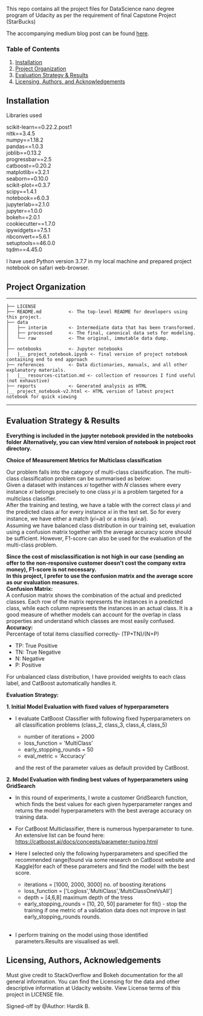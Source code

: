 This repo contains all the project files for DataScience nano degree program of Udacity as per the requirement of final Capstone Project (StarBucks)

The accompanying medium blog post can be found [here](https://medium.com/@hardikbalar101/starbucks-customer-classification-using-catboost-c3026d1785d7).

### Table of Contents

1. [Installation](#installation)
3. [Project Organization](#org)
4. [Evaluation Strategy & Results](#results)
5. [Licensing, Authors, and Acknowledgements](#licensing)

## Installation <a name="installation"></a>

Libraries used

scikit-learn==0.22.2.post1 <br>
nltk==3.4.5 <br>
numpy==1.18.2 <br>
pandas==1.0.3 <br>
joblib==0.13.2 <br>
progressbar==2.5 <br>
catboost==0.20.2 <br>
matplotlib==3.2.1 <br>
seaborn==0.10.0 <br>
scikit-plot==0.3.7 <br>
scipy==1.4.1 <br>
notebook==6.0.3 <br>
jupyterlab==2.1.0 <br>
jupyter==1.0.0 <br>
bokeh==2.0.1 <br>
cookiecutter==1.7.0 <br>
ipywidgets==7.5.1 <br>
nbconvert==5.6.1 <br>
setuptools==46.0.0 <br>
tqdm==4.45.0 <br>

I have used Python version 3.7.7 in my local machine and prepared project notebook on safari web-browser.

## Project Organization <a name="org"></a>
------------

    ├── LICENSE
    ├── README.md          <- The top-level README for developers using this project.
    ├── data
    │   ├── interim        <- Intermediate data that has been transformed.
    │   ├── processed      <- The final, canonical data sets for modeling.
    │   └── raw            <- The original, immutable data dump.
    │
    ├── notebooks          <- Jupyter notebooks
    │   |__ project_notebook.ipynb <- final version of project notebook containing end to end approach
    ├── references         <- Data dictionaries, manuals, and all other explanatory materials.
    │   |__ resources-citation.md <- collection of resources I find useful (not exhaustive)
    ├── reports            <- Generated analysis as HTML
    |__ project_notebook-v2.html <- HTML version of latest project notebook for quick viewing
-----------

## Evaluation Strategy & Results<a name="results"></a>

**Everything is included in the jupyter notebook provided in the notebooks folder**
**Alternatively, you can view html version of notebook in project root directory.** <br>

**Choice of Measurement Metrics for Multiclass classification** <br>

Our problem falls into the category of multi-class classification. The multi-class classification problem can be summarised as below:
<br>
Given
a dataset with instances 𝑥𝑖 together with 𝑁 classes where every instance 𝑥𝑖 belongs precisely to one class 𝑦𝑖
is a problem targeted for a multiclass classifier. <br>
After the training and testing, we have a table with the correct class 𝑦𝑖 and the predicted class 𝑎𝑖 for every instance 𝑥𝑖 in the test set. So for every instance, we have either a match (𝑦𝑖=𝑎𝑖) or a miss (𝑦𝑖≠𝑎𝑖).
<br>
Assuming we have balanced class distribution in our training set, evaluation using a confusion matrix together with the average accuracy score should be sufficient. However, F1-score can also be used for the evaluation of the multi-class problem. <br>

**Since the cost of misclassification is not high in our case (sending an offer to the non-responsive customer doesn't cost the company extra money), F1-score is not necessary. <br>
In this project, I prefer to use the confusion matrix and the average score as our evaluation measures.**
<br>
**Confusion Matrix:** <br>
A confusion matrix shows the combination of the actual and predicted classes. Each row of the matrix represents the instances in a predicted class, while each column represents the instances in an actual class. It is a good measure of whether models can account for the overlap in class properties and understand which classes are most easily confused.<br>
**Accuracy:** <br>
Percentage of total items classified correctly- (TP+TN)/(N+P)
 + TP: True Positive
 + TN: True Negative
 + N: Negative
 + P: Positive

For unbalanced class distribution, I have provided weights to each class label, and CatBoost automatically handles it.
<br>

**Evaluation Strategy:** <br>

**1. Initial Model Evaluation with fixed values of hyperparameters**

- I evaluate CatBoost Classifier with following fixed hyperparameters on all classification problems (class_2, class_3, class_4, class_5)

    - number of iterations = 2000
    - loss_function = 'MultiClass'
    - early_stopping_rounds = 50
    - eval_metric = 'Accuracy'

   and the rest of the parameter values as default provided by CatBoost. <br>

**2. Model Evaluation with finding best values of hyperparameters using GridSearch**

- In this round of experiments, I wrote a customer GridSearch function, which finds the best values for each given hyperparameter ranges and returns the model hyperparameters with the best average accuracy on training data. <br>

- For CatBoost Multiclassifier, there is numerous hyperparameter to tune. An extensive list can be found here: https://catboost.ai/docs/concepts/parameter-tuning.html <br>

- Here I selected only the following hyperparameters and specified the recommended range(found via some research on CatBoost website and Kaggle)for each of these parameters and find the model with the best score. <br>

    - iterations = [1000, 2000, 3000] no. of boosting iterations
    - loss_function = ['Logloss','MultiClass','MultiClassOneVsAll']
    - depth = [4,6,8] maximum depth of the tress
    - early_stopping_rounds = [10, 20, 50] parameter for fit() - stop the training if one metric of a validation data does not   improve in last early_stopping_rounds rounds. </br> </br>

- I perform training on the model using those identified parameters.Results are visualised as well.


## Licensing, Authors, Acknowledgements<a name="licensing"></a>

Must give credit to StackOverflow and Bokeh documentation for the all general information. You can find the Licensing for the data and other descriptive information at Udacity website.
View License terms of this project in LICENSE file.

Signed-off by @Author: Hardik B.

